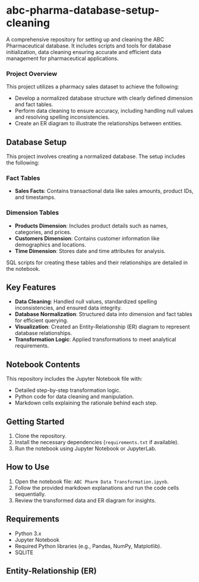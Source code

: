 # abc-pharma-database-setup-cleaning
A comprehensive repository for setting up and cleaning the ABC Pharmaceutical database. It includes scripts and tools for database initialization, data cleaning ensuring accurate and efficient data management for pharmaceutical applications.


### Project Overview 

This project utilizes a pharmacy sales dataset to achieve the following:

 - Develop a normalized database structure with clearly defined dimension and fact tables.
 - Perform data cleaning to ensure accuracy, including handling null values and resolving spelling inconsistencies.
 - Create an ER diagram to illustrate the relationships between entities.

 ## Database Setup
This project involves creating a normalized database. The setup includes the following:

### Fact Tables
- **Sales Facts**: Contains transactional data like sales amounts, product IDs, and timestamps.

### Dimension Tables
- **Products Dimension**: Includes product details such as names, categories, and prices.
- **Customers Dimension**: Contains customer information like demographics and locations.
- **Time Dimension**: Stores date and time attributes for analysis.

SQL scripts for creating these tables and their relationships are detailed in the notebook.
## Key Features
- **Data Cleaning**: Handled null values, standardized spelling inconsistencies, and ensured data integrity.
- **Database Normalization**: Structured data into dimension and fact tables for efficient querying.
- **Visualization**: Created an Entity-Relationship (ER) diagram to represent database relationships.
- **Transformation Logic**: Applied transformations to meet analytical requirements.

## Notebook Contents
This repository includes the Jupyter Notebook file with:
- Detailed step-by-step transformation logic.
- Python code for data cleaning and manipulation.
- Markdown cells explaining the rationale behind each step.

## Getting Started
1. Clone the repository.
2. Install the necessary dependencies (`requirements.txt` if available).
3. Run the notebook using Jupyter Notebook or JupyterLab.

## How to Use
1. Open the notebook file: `ABC Pharm Data Transformation.ipynb`.
2. Follow the provided markdown explanations and run the code cells sequentially.
3. Review the transformed data and ER diagram for insights.

## Requirements
- Python 3.x
- Jupyter Notebook
- Required Python libraries (e.g., Pandas, NumPy, Matplotlib).
- SQLITE

 ## Entity-Relationship (ER)

